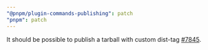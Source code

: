 ```yaml
---
"@pnpm/plugin-commands-publishing": patch
"pnpm": patch
---
```


It should be possible to publish a tarball with custom dist-tag [#7845](https://github.com/pnpm/pnpm/issues/7845).
